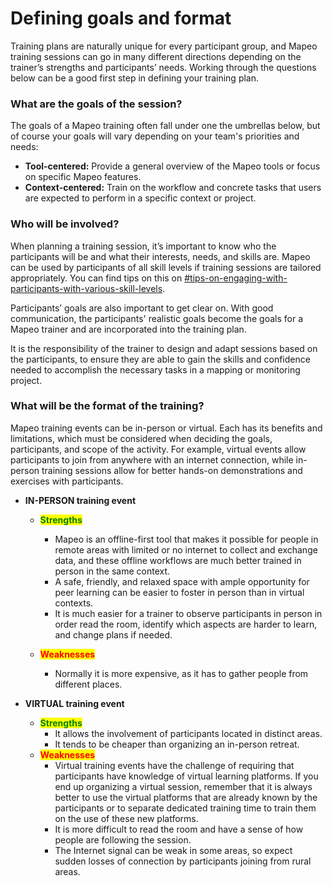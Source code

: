 # Defining goals and format

Training plans are naturally unique for every participant group, and Mapeo training sessions can go in many different directions depending on the trainer’s strengths and participants’ needs. Working through the questions below can be a good first step in defining your training plan.

### **What are the goals of the session?**

The goals of a Mapeo training often fall under one the umbrellas below, but of course your goals will vary depending on your team's priorities and needs:

* **Tool-centered:** Provide a general overview of the Mapeo tools or focus on specific Mapeo features.
* **Context-centered:** Train on the workflow and concrete tasks that users are expected to perform in a specific context or project.

### Who will be involved?

When planning a training session, it’s important to know who the participants will be and what their interests, needs, and skills are. Mapeo can be used by participants of all skill levels if training sessions are tailored appropriately. You can find tips on this on [#tips-on-engaging-with-participants-with-various-skill-levels](structuring-a-training/best-practices-for-planning-a-training.md#tips-on-engaging-with-participants-with-various-skill-levels "mention").

Participants’ goals are also important to get clear on. With good communication, the participants' realistic goals become the goals for a Mapeo trainer and are incorporated into the training plan.

It is the responsibility of the trainer to design and adapt sessions based on the participants, to ensure they are able to gain the skills and confidence needed to accomplish the necessary tasks in a mapping or monitoring project.

### **What will be the format of the training?**

Mapeo training events can be in-person or virtual. Each has its benefits and limitations, which must be considered when deciding the goals, participants, and scope of the activity. For example, virtual events allow participants to join from anywhere with an internet connection, while in-person training sessions allow for better hands-on demonstrations and exercises with participants.

* **IN-PERSON training event**
  * <mark style="color:green;">**Strengths**</mark>
    * Mapeo is an offline-first tool that makes it possible for people in remote areas with limited or no internet to collect and exchange data, and these offline workflows are much better trained in person in the same context.
    * A safe, friendly, and relaxed space with ample opportunity for peer learning can be easier to foster in person than in virtual contexts.
    * It is much easier for a trainer to observe participants in person in order read the room, identify which aspects are harder to learn, and change plans if needed.
  *   <mark style="color:red;">**Weaknesses**</mark>

      * Normally it is more expensive, as it has to gather people from different places.


* **VIRTUAL training event**
  * <mark style="color:green;">**Strengths**</mark>
    * It allows the involvement of participants located in distinct areas.
    * It tends to be cheaper than organizing an in-person retreat.
  * <mark style="color:red;">**Weaknesses**</mark>
    * Virtual training events have the challenge of requiring that participants have knowledge of virtual learning platforms. If you end up organizing a virtual session, remember that it is always better to use the virtual platforms that are already known by the participants or to separate dedicated training time to train them on the use of these new platforms.
    * It is more difficult to read the room and have a sense of how people are following the session.
    * The Internet signal can be weak in some areas, so expect sudden losses of connection by participants joining from rural areas.
